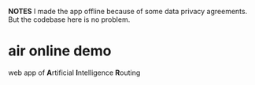 **NOTES** I made the app offline because of some data privacy agreements. But the codebase here is no problem. 

# air online demo 

web app of **A**rtificial **I**ntelligence **R**outing
